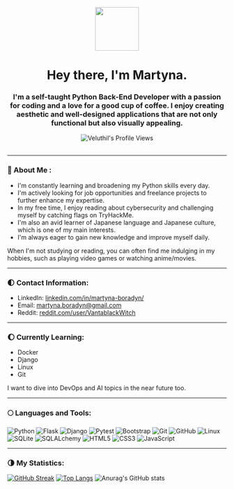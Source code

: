 <div id="header" align="center">
<img src="https://media.giphy.com/media/v1.Y2lkPTc5MGI3NjExZjYzMDU2OWM4MTA4ZmM1NGQ5Nzc1YzhlNTkwZDU4YzI1ZTgxZDIyZSZjdD1z/YYQ6sw8jt2HRxX4uVi/giphy.gif" width="100"/>
</div>

<div align="center">
<h1>Hey there, I'm Martyna.</h1>
  <h3>I'm a self-taught Python Back-End Developer with a passion for coding and a love for a good cup of coffee. I enjoy creating aesthetic and well-designed applications that are not only functional but also visually appealing.</h3>
<div align="center">
<img src="https://komarev.com/ghpvc/?username=Veluthil&style=flat-square&color=green" alt="Veluthil's Profile Views"/>
</div>
</div>
<br>

---
### :crescent_moon: About Me :
- I'm constantly learning and broadening my Python skills every day.
- I'm actively looking for job opportunities and freelance projects to further enhance my expertise.
- In my free time, I enjoy reading about cybersecurity and challenging myself by catching flags on TryHackMe.
- I'm also an avid learner of Japanese language and Japanese culture, which is one of my main interests.
- I'm always eager to gain new knowledge and improve myself daily.

When I'm not studying or reading, you can often find me indulging in my hobbies, such as playing video games or watching anime/movies.

---

### 🌓 Contact Information:
- LinkedIn: [linkedin.com/in/martyna-boradyn/](https://www.linkedin.com/in/martyna-boradyn/)
- Email: martyna.boradyn@gmail.com
- Reddit: [reddit.com/user/VantablackWitch](https://www.reddit.com/user/VantablackWitch)

---

### 🌔 Currently Learning:
- Docker
- Django
- Linux
- Git


I want to dive into DevOps and AI topics in the near future too.

---

### :full_moon: Languages and Tools:

  ![Python](https://img.shields.io/badge/-Python-black?style=flat-square&logo=Python)
  ![Flask](https://img.shields.io/badge/-Flask-black?style=flat-square&logo=Flask)
  ![Django](https://img.shields.io/badge/-Django-black?style=flat-square&logo=Django)
  ![Pytest](https://img.shields.io/badge/-Pytest-black?style=flat-square&logo=Pytest)
  ![Bootstrap](https://img.shields.io/badge/-Bootstrap-563D7C?style=flat-square&logo=bootstrap)
  ![Git](https://img.shields.io/badge/-Git-black?style=flat-square&logo=git)
  ![GitHub](https://img.shields.io/badge/-GitHub-181717?style=flat-square&logo=github)
  ![Linux](https://img.shields.io/badge/-Linux-black?style=flat-square&logo=Linux)
  ![SQLite](https://img.shields.io/badge/-SQLite-black?style=flat-square&logo=SQLite)
  ![SQLALchemy](https://img.shields.io/badge/-SQLAlchemy-black?style=flat-square&logo=SQLAlchemy)
  ![HTML5](https://img.shields.io/badge/-HTML5-E34F26?style=flat-square&logo=html5&logoColor=white)
  ![CSS3](https://img.shields.io/badge/-CSS3-1572B6?style=flat-square&logo=css3)
  ![JavaScript](https://img.shields.io/badge/-JavaScript-black?style=flat-square&logo=javascript)

---

### 🌗 My Statistics:

[![GitHub Streak](http://github-readme-streak-stats.herokuapp.com?user=Veluthil&theme=tokyonight&background=000000)](https://git.io/streak-stats)
[![Top Langs](https://github-readme-stats.vercel.app/api/top-langs/?username=Veluthil&layout=compact&theme=tokyonight&bg_color=000000)](https://github.com/anuraghazra/github-readme-stats)
![Anurag's GitHub stats](https://github-readme-stats.vercel.app/api?username=Veluthil&show_icons=true&theme=tokyonight&bg_color=000000)



